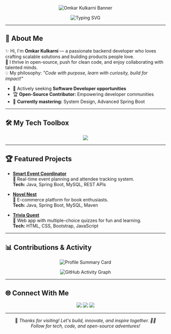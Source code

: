 <!-- Omkar Kulkarni - 🚀 Software Developer & Open-Source Enthusiast -->

<p align="center">
  <img src="https://capsule-render.vercel.app/api?type=waving&color=0:ff4b1f,100:1fddff&height=180&section=header&text=Hi%20I'm%20Omkar%20Kulkarni%20🚀&fontSize=38&fontColor=ffffff&animation=fadeIn" alt="Omkar Kulkarni Banner" />
</p>   

<p align="center">
  <img src="https://readme-typing-svg.demolab.com?font=Fira+Code&size=22&pause=1000&width=600&lines=Passionate+Software+Developer;Open-Source+Contributor;Spring+Boot+Enthusiast;Always+Learning+%F0%9F%92%AB" alt="Typing SVG" />
</p>

---

## 👋 About Me

✨ Hi, I'm **Omkar Kulkarni** — a passionate backend developer who loves crafting scalable solutions and building products people love.  
🚀 I thrive in open-source, push for clean code, and enjoy collaborating with talented minds.  
💡 My philosophy: _"Code with purpose, learn with curiosity, build for impact!"_

- 💼 Actively seeking **Software Developer opportunities**  
- 🏆 **Open-Source Contributor:** Empowering developer communities  
- 🧠 **Currently mastering:** System Design, Advanced Spring Boot

---

## 🛠️ My Tech Toolbox

<p align="center">
  <img src="https://skillicons.dev/icons?i=java,spring,hibernate,mysql,html,css,js,bootstrap,git,github,postman,idea,vscode" />
</p>

---

## 🏆 Featured Projects

- [**Smart Event Coordinator**](https://github.com/omkarkulkarni2704/Smart-Event-Coordinator)  
  📌 Real-time event planning and attendee tracking system.  
  **Tech:** Java, Spring Boot, MySQL, REST APIs  

- [**Novel Nest**](https://github.com/omkarkulkarni2704/NovelNest)  
  📌 E-commerce platform for book enthusiasts.  
  **Tech:** Java, Spring Boot, MySQL, Maven  

- [**Trivia Quest**](https://github.com/omkarkulkarni2704/Trivia-Quest)  
  📌 Web app with multiple-choice quizzes for fun and learning.  
  **Tech:** HTML, CSS, Bootstrap, JavaScript  

---

## 📊 Contributions & Activity

<p align="center">
  <img src="https://github-profile-summary-cards.vercel.app/api/cards/profile-details?username=omkarkulkarni2704&theme=github_dark" alt="Profile Summary Card" />
</p>

<p align="center">
  <img src="https://github-readme-activity-graph.vercel.app/graph?username=omkarkulkarni2704&theme=react-dark" alt="GitHub Activity Graph" />
</p>

---

## 🌐 Connect With Me

<p align="center">
  <a href="https://www.linkedin.com/in/omkarkulkarni-dev/"><img src="https://img.shields.io/badge/LinkedIn-%40omkarkulkarni-0c66c3.svg?style=for-the-badge&logo=linkedin" /></a>
  <a href="mailto:omkarkulkarni2704@gmail.com"><img src="https://img.shields.io/badge/Gmail-Contact%20Me-D14836?style=for-the-badge&logo=gmail&logoColor=white" /></a>
  <img src="https://komarev.com/ghpvc/?username=omkarkulkarni2704&label=Profile%20Views&color=0e75b6&style=for-the-badge" />
</p>

---

<p align="center">
  🌟 <em>Thanks for visiting! Let's build, innovate, and inspire together. 🚀🔥</em><br/>
  <em>Follow for tech, code, and open-source adventures!</em>
</p>

